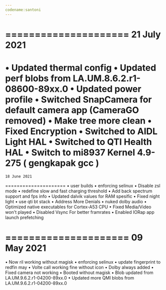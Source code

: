 ```yaml
---
codename:santoni
---
```

=====================
    21 July 2021
=====================
• Updated thermal config
• Updated perf blobs from LA.UM.8.6.2.r1-08600-89xx.0
• Updated power profile
• Switched SnapCamera for default camera app (CameraGO removed)
• Make tree more clean
• Fixed Encryption
• Switched to AIDL Light HAL
• Switched to QTI Health HAL
• Switch to mi8937 Kernel 4.9-275 ( gengkapak gcc )
=====================
    18 June 2021
=====================
• user builds
• enforcing selinux
• Disable zsl mode
• redefine slow and fast charging threshold
• Add back spectrum support and fps info
• Updated dalvik values for RAM spesific
• Fixed night light
• use qti bt stack
• Address More Denials
• nuked dolby audio
• Optimized native executables for Cortex-A53 CPU
• Fixed Media/Video won't played
• Disabled Vsync For better framrates
• Enabled IORap app launch prefetching


=====================
    09 May 2021
=====================
• Now ril working without magisk
• enforcing selinux
• update fingerprint to redfin may 
• Volte call working fine without icon
• Dolby always added
• Fixed camera not working
• Booted without magisk
• Blob updated from LA.UM.9.6.2.r1-04200-89xx.0
• Updated more QMI blobs from LA.UM.9.6.2.r1-04200-89xx.0
